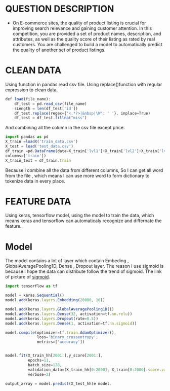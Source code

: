# QUESTION DESCRIPTION 

* On E-commerce sites, the quality of product listing is crucial for improving search relevance and gaining customer attention. 
In this competition, you are provided a set of product names, description, and attributes,
as well as the quality score of their listing as rated by real customers.
You are challenged to build a model to automatically predict the quality of another set of product listings.

# CLEAN DATA

Using function in pandas read csv file. Using replace()function with regular expression to clean data.
```javascript
def load(file_name):
    df_test = pd.read_csv(file_name)
    sLength = len(df_test['id'])
    df_test.replace(regex={'<.*?>|&nbsp|\W': ' '}, inplace=True)
    df_test = df_test.fillna("miss")
```
 And combining all the column in the csv file except price. 
```javascript
import pandas as pd
X_train =loadX('train_data.csv')
X_test = load('test_data.csv')
df_train =pd.DataFrame(data=X_train['lvl1']+X_train['lvl2']+X_train['lvl3']+X_train['type']+X_train['name']+X_train['descrption'],
columns=['train'])
X_train_text = df_train.train
```
Because I combine all the data from different columns, So I can get all word from the file , which means I can use more word to form dictionary to tokenize data in every place.

# FEATURE DATA

Using keras, tensorflow model, using the model to train the data, which means keras and tensorflow can automaticaly recognize and differnate the feature.

# Model

The model contains a lot of layer which contain Embeding , GlobalAveragePooling1D, Dense , Dropout layer.
The reason I use sigmoid is because I hope the data can distribute follow the trend of sigmoid.
The link of picture of [sigmoid](https://en.wikipedia.org/wiki/Sigmoid_function#/media/File:Gjl-t(x).svg).

```javascript
import tensorflow as tf

model = keras.Sequential()
model.add(keras.layers.Embedding(20000, 16))

model.add(keras.layers.GlobalAveragePooling1D())
model.add(keras.layers.Dense(32, activation=tf.nn.relu))
model.add(keras.layers.Dropout(rate=0.5))
model.add(keras.layers.Dense(1, activation=tf.nn.sigmoid))

model.compile(optimizer=tf.train.AdamOptimizer(),
              loss='binary_crossentropy',
              metrics=['accuracy'])


model.fit(X_train_hh[2001:],y_score[2001:],
          epochs=11,
          batch_size=128,
          validation_data=(X_train_hh[0:2000], X_train[0:2000].score.values),
          verbose=2)

output_array = model.predict(X_test_hh)e model.
```



